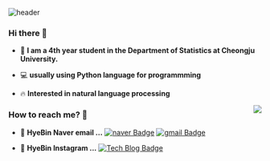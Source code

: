 ![header](https://capsule-render.vercel.app/api?type=Waving&color=gradient&height=300&section=header&text=Welcome_to_my_github!&fontSize=50&animation=fadeIn)

### Hi there 👋   
 - :green_book:  **I am a 4th year student in the Department of Statistics at Cheongju University.**

 - 💻   **usually using Python language for programmming**  

 - :fire: **Interested in natural language processing** 
 
<img align='right' src="http://mazassumnida.wtf/api/v2/generate_badge?boj=dlgpqls9896">

### How to reach me? 🤔

- :e-mail:  **HyeBin Naver email ...** [![naver Badge](https://img.shields.io/badge/Naver-Green?style=flat-square&logo=Naver&logoColor=white&link=mailto:dlgpqls98@naver.com)](mailto:dlgpqls98@naver.com)
[![gmail Badge](https://img.shields.io/badge/Gmail-red?style=flat-square&logo=Naver&logoColor=white&link=mailto:gpqls9896@gmail.com)](mailto:gpqls9896@gmail.com)



- 📒  **HyeBin Instagram ...** [![Tech Blog Badge](http://img.shields.io/badge/-Instagram%20blog-pink?style=flat-square&logo=Instagram&logoColor=white&link=https://www.instagram.com/)](https://www.instagram.com/)
